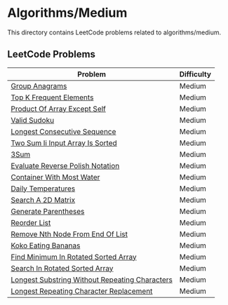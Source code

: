 # Algorithms/Medium

This directory contains LeetCode problems related to algorithms/medium.

## LeetCode Problems

| Problem | Difficulty |
|---------|------------|
| [Group Anagrams](https://leetcode.com/problems/group-anagrams/) | Medium |
| [Top K Frequent Elements](https://leetcode.com/problems/top-k-frequent-elements/description/) | Medium |
| [Product Of Array Except Self](https://leetcode.com/problems/product-of-array-except-self/) | Medium |
| [Valid Sudoku](https://leetcode.com/problems/valid-sudoku/) | Medium |
| [Longest Consecutive Sequence](https://leetcode.com/problems/longest-consecutive-sequence/) | Medium |
| [Two Sum Ii Input Array Is Sorted](https://leetcode.com/problems/two-sum-ii-input-array-is-sorted/description/) | Medium |
| [3Sum](https://leetcode.com/problems/3sum/description/) | Medium |
| [Evaluate Reverse Polish Notation](https://leetcode.com/problems/evaluate-reverse-polish-notation/description/) | Medium |
| [Container With Most Water](https://leetcode.com/problems/container-with-most-water/description/) | Medium |
| [Daily Temperatures](https://leetcode.com/problems/daily-temperatures/description/) | Medium |
| [Search A 2D Matrix](https://leetcode.com/problems/search-a-2d-matrix/description/) | Medium |
| [Generate Parentheses](https://leetcode.com/problems/generate-parentheses/description/) | Medium |
| [Reorder List](https://leetcode.com/problems/reorder-list/description/) | Medium |
| [Remove Nth Node From End Of List](https://leetcode.com/problems/remove-nth-node-from-end-of-list/) | Medium |
| [Koko Eating Bananas](https://leetcode.com/problems/koko-eating-bananas/description/) | Medium |
| [Find Minimum In Rotated Sorted Array](https://leetcode.com/problems/find-minimum-in-rotated-sorted-array/description/) | Medium |
| [Search In Rotated Sorted Array](https://leetcode.com/problems/search-in-rotated-sorted-array/) | Medium |
| [Longest Substring Without Repeating Characters](https://leetcode.com/problems/longest-substring-without-repeating-characters/description/) | Medium |
| [Longest Repeating Character Replacement](https://leetcode.com/problems/longest-repeating-character-replacement/description/) | Medium |